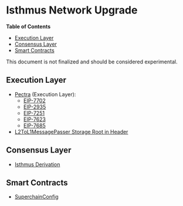 # Isthmus Network Upgrade

<!-- START doctoc generated TOC please keep comment here to allow auto update -->
<!-- DON'T EDIT THIS SECTION, INSTEAD RE-RUN doctoc TO UPDATE -->
**Table of Contents**

- [Execution Layer](#execution-layer)
- [Consensus Layer](#consensus-layer)
- [Smart Contracts](#smart-contracts)

<!-- END doctoc generated TOC please keep comment here to allow auto update -->

This document is not finalized and should be considered experimental.

## Execution Layer

- [Pectra](https://eips.ethereum.org/EIPS/eip-7600) (Execution Layer):
  - [EIP-7702](https://eips.ethereum.org/EIPS/eip-7702)
  - [EIP-2935](https://eips.ethereum.org/EIPS/eip-2935)
  - [EIP-7251](https://eips.ethereum.org/EIPS/eip-7251)
  - [EIP-7623](https://eips.ethereum.org/EIPS/eip-7623)
  - [EIP-7685](https://eips.ethereum.org/EIPS/eip-7685)
- [L2ToL1MessagePasser Storage Root in Header](./exec-engine.md##l2tol1messagepasser-storage-root-in-header)

## Consensus Layer

- [Isthmus Derivation](./derivation.md)

## Smart Contracts

- [SuperchainConfig](./superchain-config.md)
